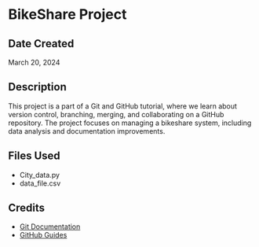 # BikeShare Project

## Date Created
March 20, 2024

## Description
This project is a part of a Git and GitHub tutorial, where we learn about version control, branching, merging, and collaborating on a GitHub repository. The project focuses on managing a bikeshare system, including data analysis and documentation improvements.

## Files Used
- City_data.py
- data_file.csv

## Credits
- [Git Documentation](https://git-scm.com/doc)
- [GitHub Guides](https://guides.github.com/)
